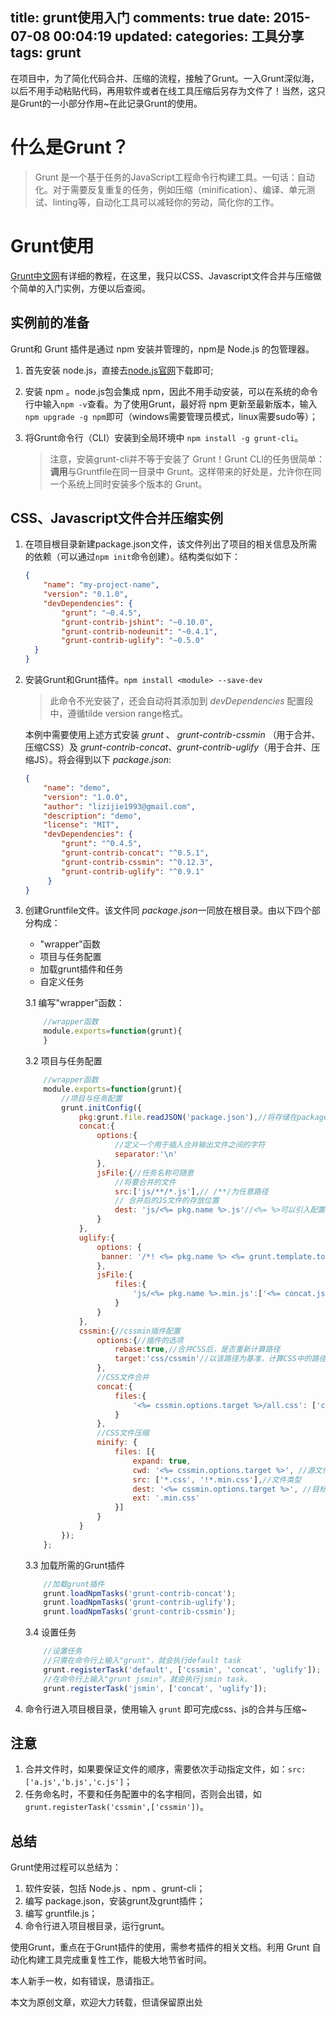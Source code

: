title: grunt使用入门
comments: true
date: 2015-07-08 00:04:19
updated:
categories: 工具分享
tags: grunt
---
在项目中，为了简化代码合并、压缩的流程，接触了Grunt。一入Grunt深似海，以后不用手动粘贴代码，再用软件或者在线工具压缩后另存为文件了！当然，这只是Grunt的一小部分作用~在此记录Grunt的使用。

# 什么是Grunt？
> Grunt 是一个基于任务的JavaScript工程命令行构建工具。一句话：自动化。对于需要反复重复的任务，例如压缩（minification）、编译、单元测试、linting等，自动化工具可以减轻你的劳动，简化你的工作。

# Grunt使用
[Grunt中文网](http://www.gruntjs.net/ 'Grunt中文网')有详细的教程，在这里，我只以CSS、Javascript文件合并与压缩做个简单的入门实例，方便以后查阅。

## 实例前的准备
Grunt和 Grunt 插件是通过 npm 安装并管理的，npm是 Node.js 的包管理器。

1. 首先安装 node.js，直接去[node.js官网](https://nodejs.org/ 'node.js')下载即可;
2. 安装 npm 。node.js包会集成 npm，因此不用手动安装，可以在系统的命令行中输入`npm -v`查看。为了使用Grunt，最好将 npm 更新至最新版本，输入`npm upgrade -g npm`即可（windows需要管理员模式，linux需要sudo等）；
3. 将Grunt命令行（CLI）安装到全局环境中 `npm install -g grunt-cli`。

    > 注意，安装grunt-cli并不等于安装了 Grunt！Grunt CLI的任务很简单：**调用**与Gruntfile在同一目录中 Grunt。这样带来的好处是，允许你在同一个系统上同时安装多个版本的 Grunt。

## CSS、Javascript文件合并压缩实例
1. 在项目根目录新建package.json文件，该文件列出了项目的相关信息及所需的依赖（可以通过`npm init`命令创建）。结构类似如下：
    
    ```json
    {
        "name": "my-project-name",
        "version": "0.1.0",
        "devDependencies": {
            "grunt": "~0.4.5",
            "grunt-contrib-jshint": "~0.10.0",
            "grunt-contrib-nodeunit": "~0.4.1",
            "grunt-contrib-uglify": "~0.5.0"
      }
    }
    ```

2. 安装Grunt和Grunt插件。`npm install <module> --save-dev`
    
    > 此命令不光安装了<module>，还会自动将其添加到 *devDependencies* 配置段中，遵循tilde version range格式。

    本例中需要使用上述方式安装 *grunt* 、 *grunt-contrib-cssmin* （用于合并、压缩CSS）及 *grunt-contrib-concat*、*grunt-contrib-uglify*（用于合并、压缩JS）。将会得到以下 *package.json*:

    ```json
    {
        "name": "demo",
        "version": "1.0.0",
        "author": "lizijie1993@gmail.com",
        "description": "demo",
        "license": "MIT",
        "devDependencies": {
            "grunt": "^0.4.5",
            "grunt-contrib-concat": "^0.5.1",
            "grunt-contrib-cssmin": "^0.12.3",
            "grunt-contrib-uglify": "^0.9.1"
         }
    }

    ```

3. 创建Gruntfile文件。该文件同 *package.json*一同放在根目录。由以下四个部分构成：
    
    * "wrapper"函数
    * 项目与任务配置
    * 加载grunt插件和任务
    * 自定义任务

    3.1 编写"wrapper"函数：
    
    ```javascript
        //wrapper函数
        module.exports=function(grunt){
        }
    ```

    3.2 项目与任务配置

    ```javascript
        //wrapper函数
        module.exports=function(grunt){
            //项目与任务配置
            grunt.initConfig({
                pkg:grunt.file.readJSON('package.json'),//将存储在package.json文件中的JSON元数据引入到grunt config中
                concat:{
                    options:{
                        //定义一个用于插入合并输出文件之间的字符
                        separator:'\n'
                    },
                    jsFile:{//任务名称可随意
                        //将要合并的文件
                        src:['js/**/*.js'],// /**/为任意路径
                        // 合并后的JS文件的存放位置
                        dest: 'js/<%= pkg.name %>.js'//<%= %>可以引入配置文件的各值
                    }
                },
                uglify:{
                    options: {
                     banner: '/*! <%= pkg.name %> <%= grunt.template.today("dd-mm-yyyy") %> */\n'
                    },
                    jsFile:{
                        files:{
                            'js/<%= pkg.name %>.min.js':['<%= concat.jsFile.dest %>']//另一种指定源路径与目标路径的方法
                        }
                    }
                },
                cssmin:{//cssmin插件配置
                    options:{//插件的选项
                        rebase:true,//合并CSS后，是否重新计算路径
                        target:'css/cssmin'//以该路径为基准，计算CSS中的路径
                    },
                    //CSS文件合并
                    concat:{
                        files:{
                            '<%= cssmin.options.target %>/all.css': ['css/*.css']
                        }
                    },
                    //CSS文件压缩
                    minify: {
                        files: [{
                            expand: true,
                            cwd: '<%= cssmin.options.target %>', //源文件路径
                            src: ['*.css', '!*.min.css'],//文件类型
                            dest: '<%= cssmin.options.target %>', //目标文件路径
                            ext: '.min.css'
                        }]
                    }
                }
            });
        };
    ```

    3.3 加载所需的Grunt插件

    ```javascript
        //加载grunt插件
        grunt.loadNpmTasks('grunt-contrib-concat');
        grunt.loadNpmTasks('grunt-contrib-uglify');
        grunt.loadNpmTasks('grunt-contrib-cssmin');
    ```
    3.4 设置任务

    ```javascript
        //设置任务
        //只需在命令行上输入"grunt"，就会执行default task
        grunt.registerTask('default', ['cssmin', 'concat', 'uglify']);
        //在命令行上输入"grunt jsmin"，就会执行jsmin task。
        grunt.registerTask('jsmin', ['concat', 'uglify']);
    ```

4. 命令行进入项目根目录，使用输入 `grunt` 即可完成css、js的合并与压缩~

## 注意

1. 合并文件时，如果要保证文件的顺序，需要依次手动指定文件，如：`src:['a.js','b.js','c.js']`；
2. 任务命名时，不要和任务配置中的名字相同，否则会出错，如 `grunt.registerTask('cssmin',['cssmin'])`。

## 总结
Grunt使用过程可以总结为：

1. 软件安装，包括 Node.js 、npm 、grunt-cli；
2. 编写 package.json，安装grunt及grunt插件；
3. 编写 gruntfile.js；
4. 命令行进入项目根目录，运行grunt。

使用Grunt，重点在于Grunt插件的使用，需参考插件的相关文档。利用 Grunt 自动化构建工具完成重复性工作，能极大地节省时间。

本人新手一枚，如有错误，恳请指正。

本文为原创文章，欢迎大力转载，但请保留原出处
